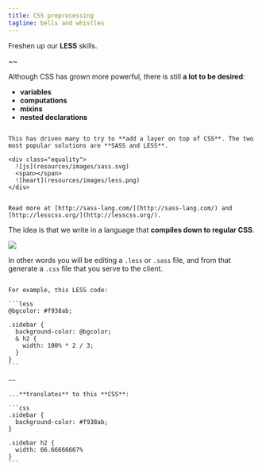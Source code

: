 ```yaml
---
title: CSS preprocessing
tagline: bells and whistles
---
```


<div class="learn"></div>

Freshen up our **LESS** skills.

~~

Although CSS has grown more powerful, there is still **a lot to be desired**:

* **variables**
* **computations**
* **mixins**
* **nested declarations**

~~~

This has driven many to try to **add a layer on top of CSS**. The two most popular solutions are **SASS and LESS**.

<div class="equality">
  ![js](resources/images/sass.svg)
  <span></span>
  ![heart](resources/images/less.png)
</div>


Read more at [http://sass-lang.com/](http://sass-lang.com/) and [http://lesscss.org/](http://lesscss.org/).

~~~

The idea is that we write in a language that **compiles down to regular CSS**.

![](resources/diagrams/css-compile.svg)

In other words you will be editing a `.less` or `.sass` file, and from that generate a `.css` file that you serve to the client.

~~~

For example, this LESS code:

```less
@bgcolor: #f938ab;

.sidebar {
  background-color: @bgcolor;
  & h2 {
    width: 100% * 2 / 3;
  }
}
```

~~

...**translates** to this **CSS**:

```css
.sidebar {
  background-color: #f938ab;
}

.sidebar h2 {
  width: 66.66666667%
}
```
